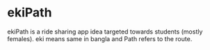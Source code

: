 # ekiPath
ekiPath is a ride sharing app idea targeted towards students (mostly females). eki means same in bangla and Path refers to the route. 
